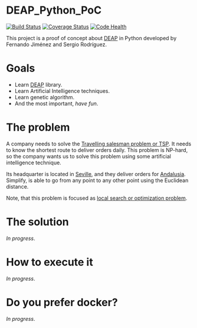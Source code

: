 # DEAP_Python_PoC

[![Build Status](https://travis-ci.org/serrodcal/DEAP_Python_PoC.svg?branch=master)](https://travis-ci.org/serrodcal/DEAP_Python_PoC)
[![Coverage Status](https://coveralls.io/repos/github/serrodcal/DEAP_Python_PoC/badge.svg?branch=master)](https://coveralls.io/github/serrodcal/DEAP_Python_PoC?branch=master)
[![Code Health](https://landscape.io/github/serrodcal/DEAP_Python_PoC/master/landscape.svg?style=flat)](https://landscape.io/github/serrodcal/DEAP_Python_PoC/master)

This project is a proof of concept about [DEAP](http://deap.readthedocs.io/en/master/overview.html) in Python
developed by Fernando Jiménez and Sergio Rodríguez.

# Goals

* Learn [DEAP](http://deap.readthedocs.io/en/master/overview.html) library.
* Learn Artificial Intelligence techniques.
* Learn genetic algorithm.
* And the most important, *have fun*.

# The problem

A company needs to solve the [Travelling salesman problem or TSP](https://en.wikipedia.org/wiki/Travelling_salesman_problem).
It needs to know the shortest route to deliver orders daily. This problem is NP-hard, so the company wants us to solve this problem
using some artificial intelligence technique.

Its headquarter is located in [Seville](https://en.wikipedia.org/wiki/Seville), and they deliver orders
for [Andalusia](https://en.wikipedia.org/wiki/Andalusia). Simplify, is able to go from any point to any other point using
the Euclidean distance.

Note, that this problem is focused as [local search or optimization problem](https://en.wikipedia.org/wiki/Local_search_(optimization)).

# The solution

_In progress_.

# How to execute it

_In progress_.

# Do you prefer docker?

_In progress_.
